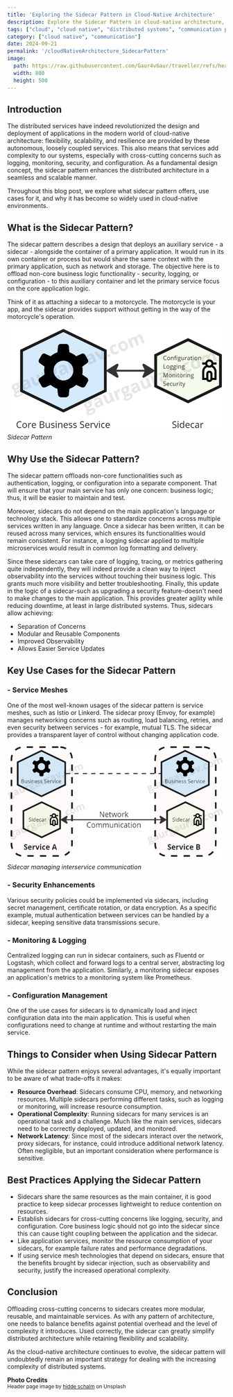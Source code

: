 ```yaml
---
title: 'Exploring the Sidecar Pattern in Cloud-Native Architecture'
description: Explore the Sidecar Pattern in cloud-native architecture, a powerful design strategy that offloads non-core functionalities to a sidecar container, improving scalability, modularity, and observability.
tags: ["cloud", "cloud native", "distributed systems", "communication pattern", "scalability"]
category: ["cloud native", "communication"]
date: 2024-09-21
permalink: '/cloudNativeArchitecture_SidecarPattern'
image:
  path: https://raw.githubusercontent.com/Gaur4vGaur/traveller/refs/heads/master/images/cloudnative/2024-09-21-cloudNativeArchitecture_SidecarPattern/hidde-schalm-38FLdKhz_rM-unsplash.jpg
  width: 800
  height: 500
---
```



## Introduction
The distributed services have indeed revolutionized the design and deployment of applications in the modern world of cloud-native architecture: flexibility, scalability, and resilience are provided by these autonomous, loosely coupled services. This also means that services add complexity to our systems, especially with cross-cutting concerns such as logging, monitoring, security, and configuration. As a fundamental design concept, the sidecar pattern enhances the distributed architecture in a seamless and scalable manner.

Throughout this blog post, we explore what sidecar pattern offers, use cases for it, and why it has become so widely used in cloud-native environments.

## What is the Sidecar Pattern?
The sidecar pattern describes a design that deploys an auxiliary service - a sidecar - alongside the container of a primary application. It would run in its own container or process but would share the same context with the primary application, such as network and storage. The objective here is to offload non-core business logic functionality - security, logging, or configuration - to this auxiliary container and let the primary service focus on the core application logic.

Think of it as attaching a sidecar to a motorcycle. The motorcycle is your app, and the sidecar provides support without getting in the way of the motorcycle's operation.

![Sidecar Pattern](https://raw.githubusercontent.com/Gaur4vGaur/traveller/refs/heads/master/images/cloudnative/2024-09-21-cloudNativeArchitecture_SidecarPattern/SidecarIllustration.png)*Sidecar Pattern*


## Why Use the Sidecar Pattern?
The sidecar pattern offloads non-core functionalities such as authentication, logging, or configuration into a separate component. That will ensure that your main service has only one concern: business logic; thus, it will be easier to maintain and test.

Moreover, sidecars do not depend on the main application's language or technology stack. This allows one to standardize concerns across multiple services written in any language. Once a sidecar has been written, it can be reused across many services, which ensures its functionalities would remain consistent. For instance, a logging sidecar applied to multiple microservices would result in common log formatting and delivery.

Since these sidecars can take care of logging, tracing, or metrics gathering quite independently, they will indeed provide a clean way to inject observability into the services without touching their business logic. This grants much more visibility and better troubleshooting. Finally, this update in the logic of a sidecar-such as upgrading a security feature-doesn't need to make changes to the main application. This provides greater agility while reducing downtime, at least in large distributed systems. Thus, sidecars allow achieving:

- Separation of Concerns
- Modular and Reusable Components
- Improved Observability
- Allows Easier Service Updates

## Key Use Cases for the Sidecar Pattern

### - Service Meshes
One of the most well-known usages of the sidecar pattern is service meshes, such as Istio or Linkerd. The sidecar proxy (Envoy, for example) manages networking concerns such as routing, load balancing, retries, and even security between services - for example, mutual TLS. The sidecar provides a transparent layer of control without changing application code.

![Sidecar managing interservice communication](https://raw.githubusercontent.com/Gaur4vGaur/traveller/refs/heads/master/images/cloudnative/2024-09-21-cloudNativeArchitecture_SidecarPattern/SidecarCommunication.png)*Sidecar managing interservice communication*

### - Security Enhancements
Various security policies could be implemented via sidecars, including secret management, certificate rotation, or data encryption. As a specific example, mutual authentication between services can be handled by a sidecar, keeping sensitive data transmissions secure.

### - Monitoring & Logging
Centralized logging can run in sidecar containers, such as Fluentd or Logstash, which collect and forward logs to a central server, abstracting log management from the application. Similarly, a monitoring sidecar exposes an application's metrics to a monitoring system like Prometheus.

### - Configuration Management
One of the use cases for sidecars is to dynamically load and inject configuration data into the main application. This is useful when configurations need to change at runtime and without restarting the main service.

## Things to Consider when Using Sidecar Pattern
While the sidecar pattern enjoys several advantages, it's equally important to be aware of what trade-offs it makes:

- **Resource Overhead**: Sidecars consume CPU, memory, and networking resources. Multiple sidecars performing different tasks, such as logging or monitoring, will increase resource consumption.
- **Operational Complexity**: Running sidecars for many services is an operational task and a challenge. Much like the main services, sidecars need to be correctly deployed, updated, and monitored.
- **Network Latency**: Since most of the sidecars interact over the network, proxy sidecars, for instance, could introduce additional network latency. Often negligible, but an important consideration where performance is sensitive.

## Best Practices Applying the Sidecar Pattern
- Sidecars share the same resources as the main container, it is good practice to keep sidecar processes lightweight to reduce contention on resources.
- Establish sidecars for cross-cutting concerns like logging, security, and configuration. Core business logic should not go into the sidecar since this can cause tight coupling between the application and the sidecar.
- Like application services, monitor the resource consumption of your sidecars, for example failure rates and performance degradations.
- If using service mesh technologies that depend on sidecars, ensure that the benefits brought by sidecar injection, such as observability and security, justify the increased operational complexity.

## Conclusion
Offloading cross-cutting concerns to sidecars creates more modular, reusable, and maintainable services. As with any pattern of architecture, one needs to balance benefits against potential overhead and the level of complexity it introduces. Used correctly, the sidecar can greatly simplify distributed architecture while retaining flexibility and scalability.

As the cloud-native architecture continues to evolve, the sidecar pattern will undoubtedly remain an important strategy for dealing with the increasing complexity of distributed systems.

__Photo Credits__<br>
<sup>Header page image by <a href="https://unsplash.com/@hdsfotografie95?utm_content=creditCopyText&utm_medium=referral&utm_source=unsplash" target="_blank">hidde schalm</a> on Unsplash</sup><br>

 